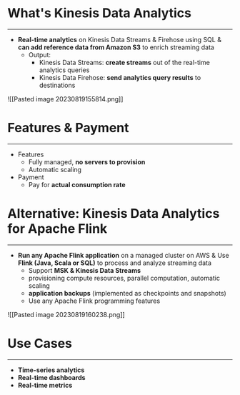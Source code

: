 # What's Kinesis Data Analytics
---

* **Real-time analytics** on Kinesis Data Streams & Firehose using SQL & **can add reference data from Amazon S3** to enrich streaming data
	* Output: 
		* Kinesis Data Streams: **create streams** out of the real-time analytics queries 
		* Kinesis Data Firehose: **send analytics query results** to destinations

![[Pasted image 20230819155814.png]]

# Features & Payment
---

* Features
	* Fully managed, **no servers to provision**
	* Automatic scaling
* Payment
	* Pay for **actual consumption rate**

# Alternative: Kinesis Data Analytics for Apache Flink
---

* **Run any Apache Flink application** on a managed cluster on AWS & Use **Flink (Java, Scala or SQL)** to process and analyze streaming data
	* Support **MSK & Kinesis Data Streams**
	* provisioning compute resources, parallel computation, automatic scaling
	* **application backups** (implemented as checkpoints and snapshots)
	* Use any Apache Flink programming features

![[Pasted image 20230819160238.png]]

# Use Cases
---

* **Time-series analytics** 
* **Real-time dashboards** 
* **Real-time metrics**